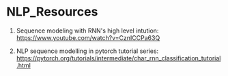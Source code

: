 # NLP_Resources

1. Sequence modeling with RNN's high level intution: https://www.youtube.com/watch?v=CznICCPa63Q

2. NLP sequence modelling in pytorch tutorial series: https://pytorch.org/tutorials/intermediate/char_rnn_classification_tutorial.html